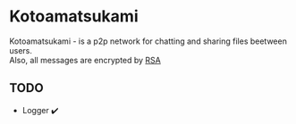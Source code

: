 # Kotoamatsukami 

Kotoamatsukami - is a p2p network for chatting and sharing files beetween users.  
Also, all messages are encrypted by [RSA](https://github.com/diyliv/RSA)

## TODO 
* Logger ✔️
